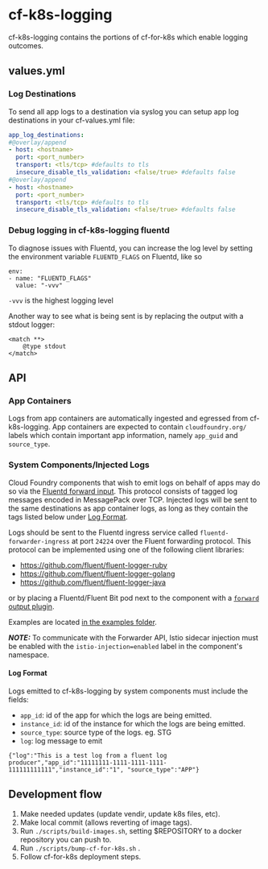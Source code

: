 # cf-k8s-logging

cf-k8s-logging contains the portions of cf-for-k8s which enable logging
outcomes.

## values.yml

### Log Destinations

To send all app logs to a destination via syslog you can setup app log destinations in
your cf-values.yml file:

```yml
app_log_destinations:
#@overlay/append
- host: <hostname>
  port: <port_number>
  transport: <tls/tcp> #defaults to tls
  insecure_disable_tls_validation: <false/true> #defaults false
#@overlay/append
- host: <hostname>
  port: <port_number>
  transport: <tls/tcp> #defaults to tls
  insecure_disable_tls_validation: <false/true> #defaults false
```

### Debug logging in cf-k8s-logging fluentd

To diagnose issues with Fluentd, you can increase the log level by setting the
environment variable `FLUENTD_FLAGS` on Fluentd, like so
```
env:
- name: "FLUENTD_FLAGS"
  value: "-vvv"
```

`-vvv` is the highest logging level

Another way to see what is being sent is by replacing the output with a stdout
logger:
```
<match **>
    @type stdout
</match>
```

## API

### App Containers
Logs from app containers are automatically ingested and egressed from
cf-k8s-logging. App containers are expected to contain `cloudfoundry.org/`
labels which contain important app information, namely `app_guid` and
`source_type`.

### System Components/Injected Logs
Cloud Foundry components that wish to emit logs on behalf of apps may do so via the
[Fluentd forward input](https://docs.fluentd.org/input/forward). This protocol
consists of tagged log messages encoded in MessagePack over TCP.
Injected logs will be sent to the same destinations as app container logs, as long
as they contain the tags listed below under [Log Format](#log-format).

Logs should be sent to the Fluentd ingress service called
`fluentd-forwarder-ingress` at port `24224` over the Fluent forwarding
protocol. This protocol can be implemented using one of the following client libraries:
 
* https://github.com/fluent/fluent-logger-ruby
* https://github.com/fluent/fluent-logger-golang
* https://github.com/fluent/fluent-logger-java

or by placing a Fluentd/Fluent Bit pod next to the component with a [`forward` output plugin](https://docs.fluentd.org/output/forward).

Examples are located [in the examples folder](examples).

***NOTE:***  To communicate with the Forwarder API, Istio sidecar injection
must be enabled with the `istio-injection=enabled` label in the component's
namespace.

#### Log Format
Logs emitted to cf-k8s-logging by system components must include the fields:
- `app_id`: id of the app for which the logs are being emitted.
- `instance_id`: id of the instance for which the logs are being emitted.
- `source_type`: source type of the logs. eg. STG
- `log`: log message to emit

```
{"log":"This is a test log from a fluent log producer","app_id":"11111111-1111-1111-1111-111111111111","instance_id":"1", "source_type":"APP"}
```
## Development flow

1. Make needed updates (update vendir, update k8s files, etc).
1. Make local commit (allows reverting of image tags).
1. Run `./scripts/build-images.sh`, setting $REPOSITORY to a docker
   repository you can push to.
1. Run `./scripts/bump-cf-for-k8s.sh` .
1. Follow cf-for-k8s deployment steps.

